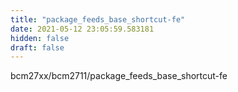 ```yaml
---
title: "package_feeds_base_shortcut-fe"
date: 2021-05-12 23:05:59.583181
hidden: false
draft: false
---
```


bcm27xx/bcm2711/package_feeds_base_shortcut-fe

